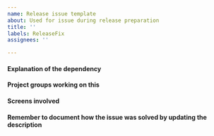 ```yaml
---
name: Release issue template
about: Used for issue during release preparation
title: ''
labels: ReleaseFix
assignees: ''

---
```


#### Explanation of the dependency

#### Project groups working on this

#### Screens involved

#### Remember to document how the issue was solved by updating the description

